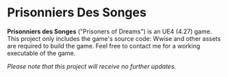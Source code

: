 # Prisonniers Des Songes

**Prisonniers des Songes** ("Prisoners of Dreams") is an UE4 (4.27) game. This project only includes the game's source code: Wwise and other assets are required to build the game. Feel free to contact me for a working executable of the game.

*Please note that this project will receive no further updates.*
